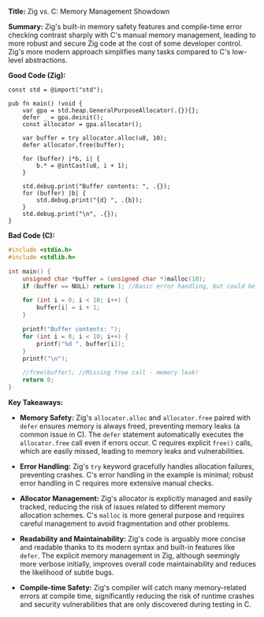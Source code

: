 **Title:** Zig vs. C: Memory Management Showdown

**Summary:**  Zig's built-in memory safety features and compile-time error checking contrast sharply with C's manual memory management, leading to more robust and secure Zig code at the cost of some developer control.  Zig's more modern approach simplifies many tasks compared to C's low-level abstractions.


**Good Code (Zig):**

```zig
const std = @import("std");

pub fn main() !void {
    var gpa = std.heap.GeneralPurposeAllocator(.{}){};
    defer _ = gpa.deinit();
    const allocator = gpa.allocator();

    var buffer = try allocator.alloc(u8, 10);
    defer allocator.free(buffer);

    for (buffer) |*b, i| {
        b.* = @intCast(u8, i + 1);
    }

    std.debug.print("Buffer contents: ", .{});
    for (buffer) |b| {
        std.debug.print("{d} ", .{b});
    }
    std.debug.print("\n", .{});
}
```

**Bad Code (C):**

```c
#include <stdio.h>
#include <stdlib.h>

int main() {
    unsigned char *buffer = (unsigned char *)malloc(10); 
    if (buffer == NULL) return 1; //Basic error handling, but could be improved

    for (int i = 0; i < 10; i++) {
        buffer[i] = i + 1;
    }

    printf("Buffer contents: ");
    for (int i = 0; i < 10; i++) {
        printf("%d ", buffer[i]);
    }
    printf("\n");

    //free(buffer); //Missing free call - memory leak!
    return 0;
}
```


**Key Takeaways:**

* **Memory Safety:** Zig's `allocator.alloc` and `allocator.free` paired with `defer` ensures memory is always freed, preventing memory leaks (a common issue in C).  The `defer` statement automatically executes the `allocator.free` call even if errors occur.  C requires explicit `free()` calls, which are easily missed, leading to memory leaks and vulnerabilities.

* **Error Handling:** Zig's `try` keyword gracefully handles allocation failures, preventing crashes. C's error handling in the example is minimal; robust error handling in C requires more extensive manual checks.

* **Allocator Management:** Zig's allocator is explicitly managed and easily tracked, reducing the risk of issues related to different memory allocation schemes. C's `malloc` is more general purpose and requires careful management to avoid fragmentation and other problems.

* **Readability and Maintainability:** Zig's code is arguably more concise and readable thanks to its modern syntax and built-in features like `defer`.  The explicit memory management in Zig, although seemingly more verbose initially, improves overall code maintainability and reduces the likelihood of subtle bugs.


* **Compile-time Safety:** Zig's compiler will catch many memory-related errors at compile time, significantly reducing the risk of runtime crashes and security vulnerabilities that are only discovered during testing in C.
